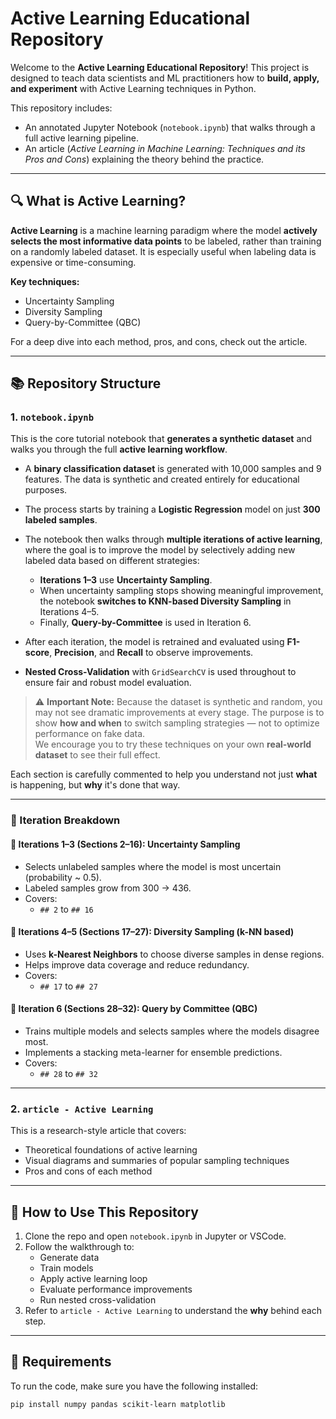 # Active Learning Educational Repository

Welcome to the **Active Learning Educational Repository**! This project is designed to teach data scientists and ML practitioners how to **build, apply, and experiment** with Active Learning techniques in Python.

This repository includes:
- An annotated Jupyter Notebook (`notebook.ipynb`) that walks through a full active learning pipeline.
- An article (*Active Learning in Machine Learning: Techniques and its Pros and Cons*) explaining the theory behind the practice.

---

## 🔍 What is Active Learning?

**Active Learning** is a machine learning paradigm where the model **actively selects the most informative data points** to be labeled, rather than training on a randomly labeled dataset. It is especially useful when labeling data is expensive or time-consuming.

**Key techniques:**
- Uncertainty Sampling
- Diversity Sampling
- Query-by-Committee (QBC)

For a deep dive into each method, pros, and cons, check out the article.

---

## 📚 Repository Structure

### 1. `notebook.ipynb`

This is the core tutorial notebook that **generates a synthetic dataset** and walks you through the full **active learning workflow**.

- A **binary classification dataset** is generated with 10,000 samples and 9 features. The data is synthetic and created entirely for educational purposes.
- The process starts by training a **Logistic Regression** model on just **300 labeled samples**.
- The notebook then walks through **multiple iterations of active learning**, where the goal is to improve the model by selectively adding new labeled data based on different strategies:
  - **Iterations 1–3** use **Uncertainty Sampling**.
  - When uncertainty sampling stops showing meaningful improvement, the notebook **switches to KNN-based Diversity Sampling** in Iterations 4–5.
  - Finally, **Query-by-Committee** is used in Iteration 6.

- After each iteration, the model is retrained and evaluated using **F1-score**, **Precision**, and **Recall** to observe improvements.
- **Nested Cross-Validation** with `GridSearchCV` is used throughout to ensure fair and robust model evaluation.

> ⚠️ **Important Note:** Because the dataset is synthetic and random, you may not see dramatic improvements at every stage. The purpose is to show **how and when** to switch sampling strategies — not to optimize performance on fake data.  
> We encourage you to try these techniques on your own **real-world dataset** to see their full effect.

Each section is carefully commented to help you understand not just **what** is happening, but **why** it's done that way.

---

### 🔁 Iteration Breakdown

#### 🔹 **Iterations 1–3 (Sections 2–16): Uncertainty Sampling**
- Selects unlabeled samples where the model is most uncertain (probability ~ 0.5).
- Labeled samples grow from 300 → 436.
- Covers:
  - `## 2` to `## 16`

#### 🔸 **Iterations 4–5 (Sections 17–27): Diversity Sampling (k-NN based)**
- Uses **k-Nearest Neighbors** to choose diverse samples in dense regions.
- Helps improve data coverage and reduce redundancy.
- Covers:
  - `## 17` to `## 27`

#### 🧠 **Iteration 6 (Sections 28–32): Query by Committee (QBC)**
- Trains multiple models and selects samples where the models disagree most.
- Implements a stacking meta-learner for ensemble predictions.
- Covers:
  - `## 28` to `## 32`

---

### 2. `article - Active Learning`
This is a research-style article that covers:
- Theoretical foundations of active learning
- Visual diagrams and summaries of popular sampling techniques
- Pros and cons of each method

---

## 🚀 How to Use This Repository

1. Clone the repo and open `notebook.ipynb` in Jupyter or VSCode.
2. Follow the walkthrough to:
   - Generate data
   - Train models
   - Apply active learning loop
   - Evaluate performance improvements
   - Run nested cross-validation
3. Refer to `article - Active Learning` to understand the **why** behind each step.

---

## 🔧 Requirements

To run the code, make sure you have the following installed:
```bash
pip install numpy pandas scikit-learn matplotlib
